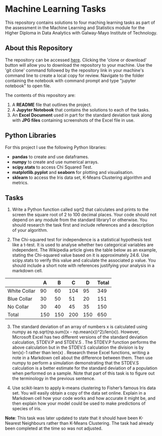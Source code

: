 # Machine Learning Tasks

This repository contains solutions to four maching learning tasks as part of the assessment in the Machine Learning and Statistics module for the Higher Diploma in Data Analytics with Galway-Mayo Institute of Technology.

## About this Repository

The repository can be accessed [here](https://github.com/jennifer-ryan/machine-learning-tasks). Clicking the 'clone or download' button will allow you to download the repository to your machine. Use the 'git clone' command followed by the repository link in your machine's command line to create a local copy for review. Navigate to the folder containing the notebook with command prompt and type "jupyter notebook" to open file. 

The contents of this repository are:

1. A **README** file that outlines the project.
2. A **Jupyter Notebook** that contains the solutions to each of the tasks.
3. An **Excel Document** used in part for the standard deviation task along with **JPG files** containing screenshots of the Excel file in use.

## Python Libraries

For this project I use the following Python libraries:

- **pandas** to create and use dataframes.
- **numpy** to create and use numerical arrays.
- **scipy.stats** to access Chi Squared Test.
- **matplotlib.pyplot** and **seaborn** for plotting and visualisation.
- **sklearn** to access the Iris data set, K-Means Clustering algorithm and metrics.

## Tasks

1. Write a Python function called sqrt2 that calculates and prints to the screen the square root of 2 to 100 decimal places. Your code should
not depend on any module from the standard library1 or otherwise. You should research the task first and include references and a description of your algorithm.

2. The Chi-squared test for independence is a statistical hypothesis test like a t-test. It is used to analyse whether two categorical variables are independent. The Wikipedia article gives the table below as an example, stating the Chi-squared value based on it is approximately 24.6. Use scipy.stats to verify this value and calculate the associated p value. You should include a short note with references justifying your analysis in a markdown cell.

|   |A   |B   |C   |D   |Total   |
|---|---|---|---|---|---|
|White Collar   |90   |60   |104   |95   |349   |
|Blue Collar   |30   |50   |51   |20   |151   |
|No Collar   |30   |40   |45   |35   |150   |
|Total   |150   |150   |200   |150   |650   |
   
3. The standard deviation of an array of numbers x is calculated using numpy as np.sqrt(np.sum((x - np.mean(x))^2)/len(x)). However, Microsoft Excel has two different versions of the standard deviation calculation, STDEV.P and STDEV.S . The STDEV.P function performs the above calculation but in the STDEV.S calculation the division is by len(x)-1 rather than len(x) . Research these Excel functions, writing a note in a Markdown cell about the difference between them. Then use numpy to perform a simulation demonstrating that the STDEV.S calculation is a better estimate for the standard deviation of a population when performed on a sample. Note that part of this task is to figure out the terminology in the previous sentence.

4. Use scikit-learn to apply k-means clustering to Fisher’s famous Iris data set. You will easily obtain a copy of the data set online. Explain in a Markdown cell how your code works and how accurate it might be, and then explain how your model could be used to make predictions of species of iris. 

**Note**: This task was later updated to state that it should have been K-Nearest Neighbours rather than K-Means Clustering. The task had already been completed at the time so was not adjusted. 